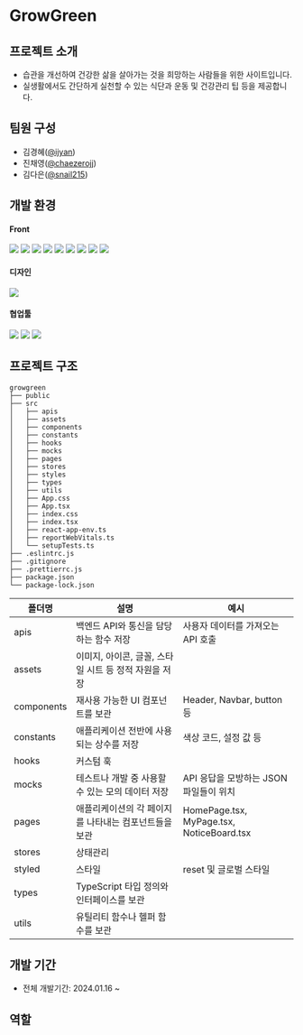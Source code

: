 # GrowGreen

## 프로젝트 소개

- 습관을 개선하여 건강한 삶을 살아가는 것을 희망하는 사람들을 위한 사이트입니다.
- 실생활에서도 간단하게 실천할 수 있는 식단과 운동 및 건강관리 팁 등을 제공합니다.

## 팀원 구성

- 김경혜([@ijyan](https://github.com/ijyan))
- 진채영([@chaezerojj](https://github.com/chaezerojj))
- 김다은([@snail215](https://github.com/snail215))

## 개발 환경

#### Front

<img src="https://img.shields.io/badge/react-61dafb?style=for-the-badge&logo=react&logoColor=black">
<img src="https://img.shields.io/badge/typescript-3178c6?style=for-the-badge&logo=typescript&logoColor=white">
<img src="https://img.shields.io/badge/eslint-4b32c3?style=for-the-badge&logo=eslint&logoColor=white">
<img src="https://img.shields.io/badge/prettier-f7b93e?style=for-the-badge&logo=prettier&logoColor=black">
<img src="https://img.shields.io/badge/axios-5a29e4?style=for-the-badge&logo=axios&logoColor=white">
<img src="https://img.shields.io/badge/react router-ca4245?style=for-the-badge&logo=reactrouter&logoColor=white">
<img src="https://img.shields.io/badge/styled components-DB7093?style=for-the-badge&logo=styledcomponents&logoColor=white">
<img src="https://img.shields.io/badge/MUI-007FFF?style=for-the-badge&logo=mui&logoColor=white">
<img src="https://img.shields.io/badge/zustand-007FFF?style=for-the-badge&logo=mui&logoColor=white">

#### 디자인

<img src="https://img.shields.io/badge/figma-f24e1e?style=for-the-badge&logo=figma&logoColor=white">

#### 협업툴

<img src="https://img.shields.io/badge/slack-4a154b?style=for-the-badge&logo=slack&logoColor=white">
<img src="https://img.shields.io/badge/github-181717?style=for-the-badge&logo=github&logoColor=white">
<img src="https://img.shields.io/badge/notion-000?style=for-the-badge&logo=notion&logoColor=white">

## 프로젝트 구조

```
growgreen
├── public
├── src
│   ├── apis
│   ├── assets
│   ├── components
│   ├── constants
│   ├── hooks
│   ├── mocks
│   ├── pages
│   ├── stores
│   ├── styles
│   ├── types
│   ├── utils
│   ├── App.css
│   ├── App.tsx
│   ├── index.css
│   ├── index.tsx
│   ├── react-app-env.ts
│   ├── reportWebVitals.ts
│   └── setupTests.ts
├── .eslintrc.js
├── .gitignore
├── .prettierrc.js
├── package.json
└── package-lock.json
```

| 폴더명        | 설명                               | 예시                                        |
|------------|----------------------------------|-------------------------------------------|
| apis       | 백엔드 API와 통신을 담당하는 함수 저장          | 사용자 데이터를 가져오는 API 호출                      |
| assets     | 이미지, 아이콘, 글꼴, 스타일 시트 등 정적 자원을 저장 |                                           |
| components | 재사용 가능한 UI 컴포넌트를 보관              | Header, Navbar, button 등                  |
| constants  | 애플리케이션 전반에 사용되는 상수를 저장           | 색상 코드, 설정 값 등                             |
| hooks      | 커스텀 훅                            |                                           |
| mocks      | 테스트나 개발 중 사용할 수 있는 모의 데이터 저장     | API 응답을 모방하는 JSON 파일들이 위치                 |
| pages      | 애플리케이션의 각 페이지를 나타내는 컴포넌트들을 보관    | HomePage.tsx, MyPage.tsx, NoticeBoard.tsx |
| stores     | 상태관리                             |                                           |
| styled     | 스타일                              | reset 및 글로벌 스타일                           |
| types      | TypeScript 타입 정의와 인터페이스를 보관      |                                           |
| utils      | 유틸리티 함수나 헬퍼 함수를 보관               |                                           |

## 개발 기간

- 전체 개발기간: 2024.01.16 ~

## 역할
